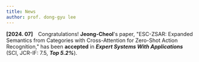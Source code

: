 ```yaml
---
title: News
author: prof. dong-gyu lee
---
```

**[2024. 07]** Congratulations! **Jeong-Cheol**'s paper, "ESC-ZSAR: Expanded Semantics from Categories with Cross-Attention for Zero-Shot Action Recognition," has been **accepted** in _**Expert Systems With Applications**_ (SCI, JCR-IF: 7.5, _**Top 5.2%**_).
